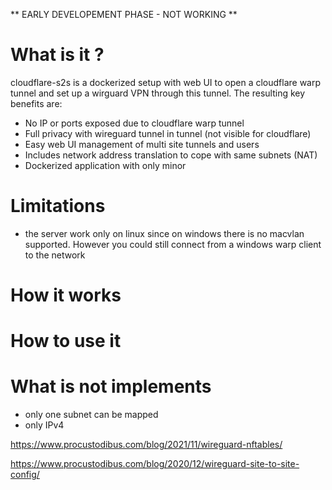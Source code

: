 
** EARLY DEVELOPEMENT PHASE - NOT WORKING **

# What is it ?

cloudflare-s2s is a dockerized setup with web UI to open a cloudflare warp 
tunnel and set up a wirguard VPN through this tunnel. 
The resulting key benefits are:

* No IP or ports exposed due to cloudflare warp tunnel
* Full privacy with wireguard tunnel in tunnel (not visible for cloudflare)
* Easy web UI management of multi site tunnels and users 
* Includes network address translation to cope with same subnets (NAT)
* Dockerized application with only minor 

# Limitations

* the server work only on linux since on windows there is no macvlan supported. However you could still connect from a windows warp client to the network

# How it works 

# How to use it


# What is not implements

* only one subnet can be mapped
* only IPv4



https://www.procustodibus.com/blog/2021/11/wireguard-nftables/

https://www.procustodibus.com/blog/2020/12/wireguard-site-to-site-config/